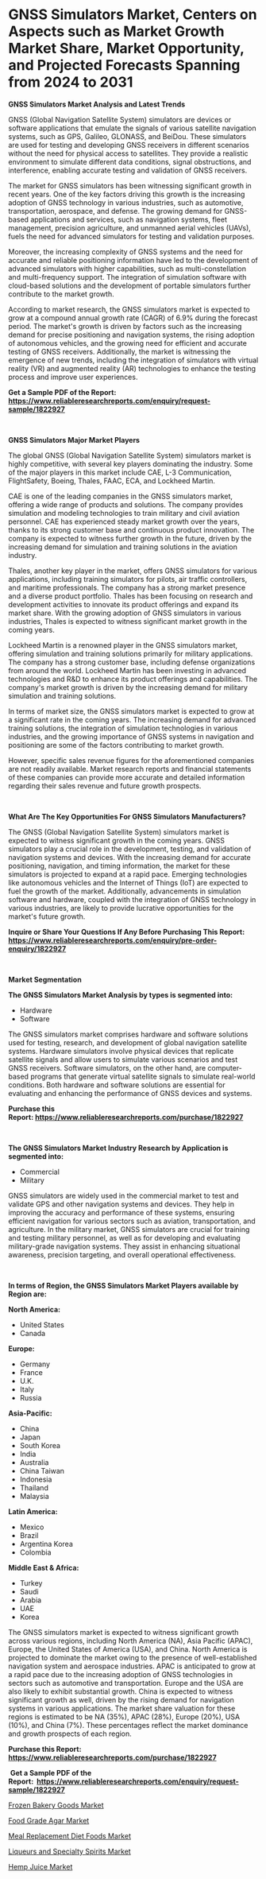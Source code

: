 <p><h1>GNSS Simulators Market, Centers on Aspects such as Market Growth Market Share, Market Opportunity, and Projected Forecasts Spanning from 2024 to 2031</h1></p><p><strong>GNSS Simulators Market Analysis and Latest Trends</strong></p>
<p><p>GNSS (Global Navigation Satellite System) simulators are devices or software applications that emulate the signals of various satellite navigation systems, such as GPS, Galileo, GLONASS, and BeiDou. These simulators are used for testing and developing GNSS receivers in different scenarios without the need for physical access to satellites. They provide a realistic environment to simulate different data conditions, signal obstructions, and interference, enabling accurate testing and validation of GNSS receivers.</p><p>The market for GNSS simulators has been witnessing significant growth in recent years. One of the key factors driving this growth is the increasing adoption of GNSS technology in various industries, such as automotive, transportation, aerospace, and defense. The growing demand for GNSS-based applications and services, such as navigation systems, fleet management, precision agriculture, and unmanned aerial vehicles (UAVs), fuels the need for advanced simulators for testing and validation purposes.</p><p>Moreover, the increasing complexity of GNSS systems and the need for accurate and reliable positioning information have led to the development of advanced simulators with higher capabilities, such as multi-constellation and multi-frequency support. The integration of simulation software with cloud-based solutions and the development of portable simulators further contribute to the market growth.</p><p>According to market research, the GNSS simulators market is expected to grow at a compound annual growth rate (CAGR) of 6.9% during the forecast period. The market's growth is driven by factors such as the increasing demand for precise positioning and navigation systems, the rising adoption of autonomous vehicles, and the growing need for efficient and accurate testing of GNSS receivers. Additionally, the market is witnessing the emergence of new trends, including the integration of simulators with virtual reality (VR) and augmented reality (AR) technologies to enhance the testing process and improve user experiences.</p></p>
<p><strong>Get a Sample PDF of the Report:&nbsp; <a href="https://www.reliableresearchreports.com/enquiry/request-sample/1822927">https://www.reliableresearchreports.com/enquiry/request-sample/1822927</a></strong></p>
<p>&nbsp;</p>
<p><strong>GNSS Simulators Major Market Players</strong></p>
<p><p>The global GNSS (Global Navigation Satellite System) simulators market is highly competitive, with several key players dominating the industry. Some of the major players in this market include CAE, L-3 Communication, FlightSafety, Boeing, Thales, FAAC, ECA, and Lockheed Martin.</p><p>CAE is one of the leading companies in the GNSS simulators market, offering a wide range of products and solutions. The company provides simulation and modeling technologies to train military and civil aviation personnel. CAE has experienced steady market growth over the years, thanks to its strong customer base and continuous product innovation. The company is expected to witness further growth in the future, driven by the increasing demand for simulation and training solutions in the aviation industry.</p><p>Thales, another key player in the market, offers GNSS simulators for various applications, including training simulators for pilots, air traffic controllers, and maritime professionals. The company has a strong market presence and a diverse product portfolio. Thales has been focusing on research and development activities to innovate its product offerings and expand its market share. With the growing adoption of GNSS simulators in various industries, Thales is expected to witness significant market growth in the coming years.</p><p>Lockheed Martin is a renowned player in the GNSS simulators market, offering simulation and training solutions primarily for military applications. The company has a strong customer base, including defense organizations from around the world. Lockheed Martin has been investing in advanced technologies and R&D to enhance its product offerings and capabilities. The company's market growth is driven by the increasing demand for military simulation and training solutions.</p><p>In terms of market size, the GNSS simulators market is expected to grow at a significant rate in the coming years. The increasing demand for advanced training solutions, the integration of simulation technologies in various industries, and the growing importance of GNSS systems in navigation and positioning are some of the factors contributing to market growth.</p><p>However, specific sales revenue figures for the aforementioned companies are not readily available. Market research reports and financial statements of these companies can provide more accurate and detailed information regarding their sales revenue and future growth prospects.</p></p>
<p>&nbsp;</p>
<p><strong>What Are The Key Opportunities For GNSS Simulators Manufacturers?</strong></p>
<p><p>The GNSS (Global Navigation Satellite System) simulators market is expected to witness significant growth in the coming years. GNSS simulators play a crucial role in the development, testing, and validation of navigation systems and devices. With the increasing demand for accurate positioning, navigation, and timing information, the market for these simulators is projected to expand at a rapid pace. Emerging technologies like autonomous vehicles and the Internet of Things (IoT) are expected to fuel the growth of the market. Additionally, advancements in simulation software and hardware, coupled with the integration of GNSS technology in various industries, are likely to provide lucrative opportunities for the market's future growth.</p></p>
<p><strong>Inquire or Share Your Questions If Any Before Purchasing This Report: <a href="https://www.reliableresearchreports.com/enquiry/pre-order-enquiry/1822927">https://www.reliableresearchreports.com/enquiry/pre-order-enquiry/1822927</a></strong></p>
<p>&nbsp;</p>
<p><strong>Market Segmentation</strong></p>
<p><strong>The GNSS Simulators Market Analysis by types is segmented into:</strong></p>
<p><ul><li>Hardware</li><li>Software</li></ul></p>
<p><p>The GNSS simulators market comprises hardware and software solutions used for testing, research, and development of global navigation satellite systems. Hardware simulators involve physical devices that replicate satellite signals and allow users to simulate various scenarios and test GNSS receivers. Software simulators, on the other hand, are computer-based programs that generate virtual satellite signals to simulate real-world conditions. Both hardware and software solutions are essential for evaluating and enhancing the performance of GNSS devices and systems.</p></p>
<p><strong>Purchase this Report:&nbsp;<a href="https://www.reliableresearchreports.com/purchase/1822927">https://www.reliableresearchreports.com/purchase/1822927</a></strong></p>
<p>&nbsp;</p>
<p><strong>The GNSS Simulators Market Industry Research by Application is segmented into:</strong></p>
<p><ul><li>Commercial</li><li>Military</li></ul></p>
<p><p>GNSS simulators are widely used in the commercial market to test and validate GPS and other navigation systems and devices. They help in improving the accuracy and performance of these systems, ensuring efficient navigation for various sectors such as aviation, transportation, and agriculture. In the military market, GNSS simulators are crucial for training and testing military personnel, as well as for developing and evaluating military-grade navigation systems. They assist in enhancing situational awareness, precision targeting, and overall operational effectiveness.</p></p>
<p>&nbsp;</p>
<p><strong>In terms of Region, the GNSS Simulators Market Players available by Region are:</strong></p>
<p>
    <p> <strong> North America: </strong>
        <ul>
            <li>United States</li>
            <li>Canada</li>
        </ul>
        </p> 
    <p> <strong> Europe: </strong>
        <ul>
            <li>Germany</li>
            <li>France</li>
            <li>U.K.</li>
            <li>Italy</li>
            <li>Russia</li>
        </ul>
        </p> 
    <p> <strong> Asia-Pacific: </strong>
        <ul>
            <li>China</li>
            <li>Japan</li>
            <li>South Korea</li>
            <li>India</li>
            <li>Australia</li>
            <li>China Taiwan</li>
            <li>Indonesia</li>
            <li>Thailand</li>
            <li>Malaysia</li>
        </ul>
        </p> 
    <p> <strong> Latin America: </strong>
        <ul>
            <li>Mexico</li>
            <li>Brazil</li>
            <li>Argentina Korea</li>
            <li>Colombia</li>
        </ul>
        </p> 
    <p> <strong> Middle East & Africa: </strong>
        <ul>
            <li>Turkey</li>
            <li>Saudi</li>
            <li>Arabia</li>
            <li>UAE</li>
            <li>Korea</li>
        </ul>
    </p>
    </p>
<p><p>The GNSS simulators market is expected to witness significant growth across various regions, including North America (NA), Asia Pacific (APAC), Europe, the United States of America (USA), and China. North America is projected to dominate the market owing to the presence of well-established navigation system and aerospace industries. APAC is anticipated to grow at a rapid pace due to the increasing adoption of GNSS technologies in sectors such as automotive and transportation. Europe and the USA are also likely to exhibit substantial growth. China is expected to witness significant growth as well, driven by the rising demand for navigation systems in various applications. The market share valuation for these regions is estimated to be NA (35%), APAC (28%), Europe (20%), USA (10%), and China (7%). These percentages reflect the market dominance and growth prospects of each region.</p></p>
<p><strong>Purchase this Report: <a href="https://www.reliableresearchreports.com/purchase/1822927">https://www.reliableresearchreports.com/purchase/1822927</a></strong></p>
<p>&nbsp;<strong>Get a Sample PDF of the Report:&nbsp;&nbsp;<a href="https://www.reliableresearchreports.com/enquiry/request-sample/1822927">https://www.reliableresearchreports.com/enquiry/request-sample/1822927</a></strong></p>
<p><strong></strong></p>
<p><p><a href="https://github.com/castoriffic/Market-Research-Report-List-2/blob/main/frozen-bakery-goods-market.md">Frozen Bakery Goods Market</a></p><p><a href="https://github.com/FassouRP/Market-Research-Report-List-2/blob/main/food-grade-agar-market.md">Food Grade Agar Market</a></p><p><a href="https://github.com/ashepherd82/Market-Research-Report-List-2/blob/main/meal-replacement-diet-foods-market.md">Meal Replacement Diet Foods Market</a></p><p><a href="https://github.com/rexevange/Market-Research-Report-List-2/blob/main/liqueurs-and-specialty-spirits-market.md">Liqueurs and Specialty Spirits Market</a></p><p><a href="https://github.com/lilstefpacute/Market-Research-Report-List-2/blob/main/hemp-juice-market.md">Hemp Juice Market</a></p></p>